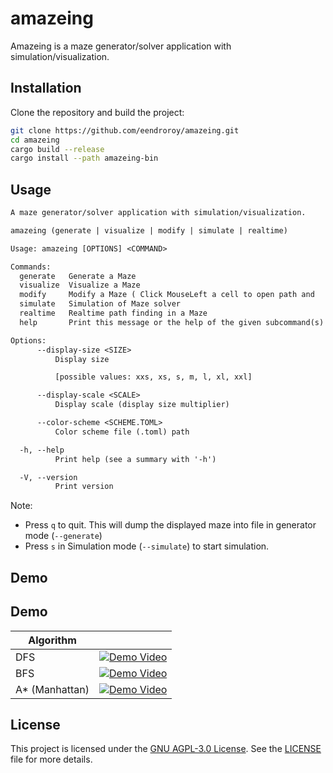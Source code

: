 # amazeing

Amazeing is a maze generator/solver application with simulation/visualization.

## Installation

Clone the repository and build the project:

```sh
git clone https://github.com/eendroroy/amazeing.git
cd amazeing
cargo build --release
cargo install --path amazeing-bin
```

## Usage

```txt
A maze generator/solver application with simulation/visualization.

amazeing (generate | visualize | modify | simulate | realtime)

Usage: amazeing [OPTIONS] <COMMAND>

Commands:
  generate   Generate a Maze
  visualize  Visualize a Maze
  modify     Modify a Maze ( Click MouseLeft a cell to open path and
  simulate   Simulation of Maze solver
  realtime   Realtime path finding in a Maze
  help       Print this message or the help of the given subcommand(s)

Options:
      --display-size <SIZE>
          Display size

          [possible values: xxs, xs, s, m, l, xl, xxl]

      --display-scale <SCALE>
          Display scale (display size multiplier)

      --color-scheme <SCHEME.TOML>
          Color scheme file (.toml) path

  -h, --help
          Print help (see a summary with '-h')

  -V, --version
          Print version
```

Note:

- Press `q` to quit. This will dump the displayed maze into file in generator mode (`--generate`)
- Press `s` in Simulation mode (`--simulate`) to start simulation.

## Demo

## Demo

| Algorithm      |                                                                                                            |
|----------------|------------------------------------------------------------------------------------------------------------|
| DFS            | [![Demo Video](https://img.youtube.com/vi/9F8XRL7lnIU/0.jpg)](https://www.youtube.com/shorts/9F8XRL7lnIU)  |
| BFS            | [![Demo Video](https://img.youtube.com/vi/h8q5vi68fz0/0.jpg)](https://www.youtube.com/shorts/h8q5vi68fz0)  |
| A* (Manhattan) | [![Demo Video](https://img.youtube.com/vi/LkxyikxTX6Y/0.jpg)](https://www.youtube.com/watch?v=LkxyikxTX6Y) |

## License

This project is licensed under the [GNU AGPL-3.0 License](https://www.gnu.org/licenses/agpl-3.0.html). See
the [LICENSE](./LICENSE) file for more details.
